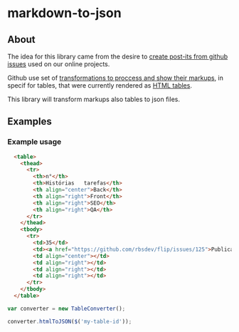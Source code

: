 # markdown-to-json 

## About

The idea for this library came from the desire to [create post-its from github issues](http://rbsdev.github.io/kanban-task-gen/) used on our online projects.

Github use set of [transformations to proccess and show their markups](https://github.com/github/markup), in specif for tables, that were currently rendered as [HTML tables](http://www.w3schools.com/html/html_tables.asp).  

This library will transform markups also tables to json files.

## Examples

### Example usage
```html
  <table>
    <thead>
      <tr>
        <th>n°</th>
        <th>Histórias   tarefas</th>
        <th align="center">Back</th>
        <th align="right">Front</th>
        <th align="right">SEO</th>
        <th align="right">QA</th>
      </tr>
    </thead>
    <tbody>
      <tr>
        <td>35</td>
        <td><a href="https://github.com/rbsdev/flip/issues/125">Publicação flip AN e SOL</a></td>
        <td align="center"></td>
        <td align="right"></td>
        <td align="right"></td>
        <td align="right"></td>
      </tr>
    </tbody>
  </table>
```

```js
var converter = new TableConverter();  

converter.htmlToJSON($('my-table-id'));
```
